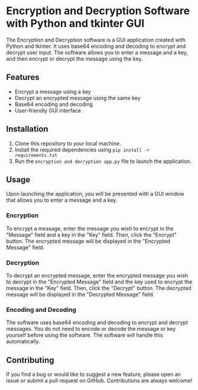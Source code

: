 # Encryption and Decryption Software with Python and tkinter GUI

The Encryption and Decryption software is a GUI application created with Python and tkinter. It uses base64 encoding and decoding to encrypt and decrypt user input. The software allows you to enter a message and a key, and then encrypt or decrypt the message using the key.

## Features

- Encrypt a message using a key
- Decrypt an encrypted message using the same key
- Base64 encoding and decoding
- User-friendly GUI interface

## Installation

1. Clone this repository to your local machine.
2. Install the required dependencies using `pip install -r requirements.txt`
3. Run the `encryption and decryption app.py` file to launch the application.

## Usage

Upon launching the application, you will be presented with a GUI window that allows you to enter a message and a key.

### Encryption

To encrypt a message, enter the message you wish to encrypt in the "Message" field and a key in the "Key" field. Then, click the "Encrypt" button. The encrypted message will be displayed in the "Encrypted Message" field.

### Decryption

To decrypt an encrypted message, enter the encrypted message you wish to decrypt in the "Encrypted Message" field and the key used to encrypt the message in the "Key" field. Then, click the "Decrypt" button. The decrypted message will be displayed in the "Decrypted Message" field.

### Encoding and Decoding

The software uses base64 encoding and decoding to encrypt and decrypt messages. You do not need to encode or decode the message or key yourself before using the software. The software will handle this automatically.

## Contributing

If you find a bug or would like to suggest a new feature, please open an issue or submit a pull request on GitHub. Contributions are always welcome!
